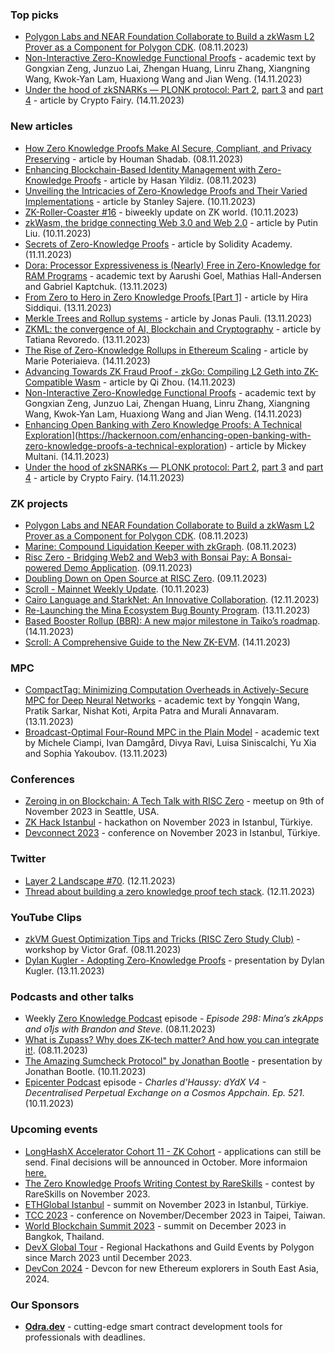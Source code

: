 ### Top picks
* [Polygon Labs and NEAR Foundation Collaborate to Build a zkWasm L2 Prover as a Component for Polygon CDK](https://polygon.technology/blog/polygon-labs-and-near-foundation-collaborate-to-build-a-zkwasm-prover-as-a-component-for-polygon-cdk). (08.11.2023)
* [Non-Interactive Zero-Knowledge Functional Proofs](https://eprint.iacr.org/2023/1759.pdf) - academic text by Gongxian Zeng, Junzuo Lai, Zhengan Huang, Linru Zhang, Xiangning Wang, Kwok-Yan Lam, Huaxiong Wang and Jian Weng. (14.11.2023)
* [Under the hood of zkSNARKs — PLONK protocol: Part 2](https://medium.com/@cryptofairy/under-the-hood-of-zksnarks-plonk-protocol-part-2-ee00d6accb4d), [part 3](https://medium.com/@cryptofairy/under-the-hood-of-zksnarks-plonk-protocol-part3-821855e49ce6) and [part 4](https://medium.com/@cryptofairy/under-the-hood-of-zksnarks-plonk-protocol-part4-5e74bddebedb) - article by Crypto Fairy. (14.11.2023)

### New articles 
* [How Zero Knowledge Proofs Make AI Secure, Compliant, and Privacy Preserving](https://blog.icme.io/secure-and-compliant-ai-the-role-of-zero-knowledge-proofs/) - article by Houman Shadab. (08.11.2023)
* [Enhancing Blockchain-Based Identity Management with Zero-Knowledge Proofs](https://hackernoon.com/enhancing-blockchain-based-identity-management-with-zero-knowledge-proofs) - article by Hasan Yildiz. (08.11.2023)
* [Unveiling the Intricacies of Zero-Knowledge Proofs and Their Varied Implementations](https://hackernoon.com/unveiling-the-intricacies-of-zero-knowledge-proofs-and-their-varied-implementations) - article by Stanley Sajere. (10.11.2023)
* [ZK-Roller-Coaster #16](https://taiko.mirror.xyz/O0vgGjQpg3oLYNXTFty1NxBVpQfITcX818vBEP6Bn60) - biweekly update on ZK world. (10.11.2023)
* [zkWasm, the bridge connecting Web 3.0 and Web 2.0](https://medium.com/@bngjly/zkwasm-the-bridge-connecting-web-3-0-and-web-2-0-5f41f2f6eb19) - article by Putin Liu. (10.11.2023)
* [Secrets of Zero-Knowledge Proofs](https://faun.pub/secrets-of-zero-knowledge-proofs-aadb0ec7c6db) - article by Solidity Academy. (11.11.2023)
* [Dora: Processor Expressiveness is (Nearly) Free in Zero-Knowledge for RAM Programs](https://eprint.iacr.org/2023/1749.pdf) - academic text by Aarushi Goel, Mathias Hall-Andersen and Gabriel Kaptchuk. (13.11.2023)
* [From Zero to Hero in Zero Knowledge Proofs [Part 1]](https://medium.com/@hira.siddiqui/from-zero-to-hero-in-zero-knowledge-proofs-part-1-bacc3f256980) - article by Hira Siddiqui. (13.11.2023)
* [Merkle Trees and Rollup systems](https://medium.com/@jonas_casper/merkle-trees-and-rollup-systems-933bcf13a6ea) - article by Jonas Pauli. (13.11.2023)
* [ZKML: the convergence of AI, Blockchain and Cryptography](https://medium.com/@tatianarevoredo/zkml-the-convergence-of-ai-blockchain-and-cryptography-213a4775adb0) - article by Tatiana Revoredo. (13.11.2023)
* [The Rise of Zero-Knowledge Rollups in Ethereum Scaling](https://hackernoon.com/the-rise-of-zero-knowledge-rollups-in-ethereum-scaling) - article by Marie Poteriaieva. (14.11.2023)
* [Advancing Towards ZK Fraud Proof - zkGo: Compiling L2 Geth into ZK-Compatible Wasm](https://perfect-amphibian-929.notion.site/Advancing-Towards-ZK-Fraud-Proof-zkGo-Compiling-L2-Geth-into-ZK-Compatible-Wasm-315a878af5754c549e5003568e1ee124) - article by Qi Zhou. (14.11.2023)
* [Non-Interactive Zero-Knowledge Functional Proofs](https://eprint.iacr.org/2023/1759.pdf) - academic text by Gongxian Zeng, Junzuo Lai, Zhengan Huang, Linru Zhang, Xiangning Wang, Kwok-Yan Lam, Huaxiong Wang and Jian Weng. (14.11.2023)
* [Enhancing Open Banking with Zero Knowledge Proofs: A Technical Exploration]([)](https://hackernoon.com/enhancing-open-banking-with-zero-knowledge-proofs-a-technical-exploration) - article by Mickey Multani. (14.11.2023)
* [Under the hood of zkSNARKs — PLONK protocol: Part 2](https://medium.com/@cryptofairy/under-the-hood-of-zksnarks-plonk-protocol-part-2-ee00d6accb4d), [part 3](https://medium.com/@cryptofairy/under-the-hood-of-zksnarks-plonk-protocol-part3-821855e49ce6) and [part 4](https://medium.com/@cryptofairy/under-the-hood-of-zksnarks-plonk-protocol-part4-5e74bddebedb) - article by Crypto Fairy. (14.11.2023)

### ZK projects
* [Polygon Labs and NEAR Foundation Collaborate to Build a zkWasm L2 Prover as a Component for Polygon CDK](https://polygon.technology/blog/polygon-labs-and-near-foundation-collaborate-to-build-a-zkwasm-prover-as-a-component-for-polygon-cdk). (08.11.2023)
* [Marine: Compound Liquidation Keeper with zkGraph](https://mirror.xyz/hyperoracleblog.eth/iXLTbbggNTtLWqPB695IvJQo2DtgooEbvYVVuFVY6y8). (08.11.2023)
* [Risc Zero - Bridging Web2 and Web3 with Bonsai Pay: A Bonsai-powered Demo Application](https://www.risczero.com/news/bonsai-pay). (09.11.2023)
* [Doubling Down on Open Source at RISC Zero](https://www.risczero.com/news/open-source). (09.11.2023)
* [Scroll - Mainnet Weekly Update](https://twitter.com/Scroll_ZKP/status/1723104010595692545). (10.11.2023)
* [Cairo Language and StarkNet: An Innovative Collaboration](https://medium.com/@vendetta01/cairo-language-and-starknet-an-innovative-collaboration-e35ccfac04df). (12.11.2023)
* [Re-Launching the Mina Ecosystem Bug Bounty Program](https://minaprotocol.com/blog/re-launching-the-mina-ecosystem-bug-bounty-program). (13.11.2023)
* [Based Booster Rollup (BBR): A new major milestone in Taiko’s roadmap](https://taiko.mirror.xyz/anPjF35Mrc_xzYgOTbUmfjr_MlhE3L8ZBZIxqmz9GZ8). (14.11.2023)
* [Scroll: A Comprehensive Guide to the New ZK-EVM](https://medium.com/@pascalabams1/scroll-a-comprehensive-guide-to-the-new-zk-evm-34ba744cad1f). (14.11.2023)

### MPC
* [CompactTag: Minimizing Computation Overheads in Actively-Secure MPC for Deep Neural Networks](https://eprint.iacr.org/2023/1729.pdf) - academic text by Yongqin Wang, Pratik Sarkar, Nishat Koti, Arpita Patra and Murali Annavaram. (13.11.2023)
* [Broadcast-Optimal Four-Round MPC in the Plain Model](https://eprint.iacr.org/2023/1739.pdf) - academic text by Michele Ciampi, Ivan Damgård, Divya Ravi, Luisa Siniscalchi, Yu Xia and Sophia Yakoubov. (13.11.2023)

### Conferences
* [Zeroing in on Blockchain: A Tech Talk with RISC Zero](https://lu.ma/r0kh0pgp) - meetup on 9th of November 2023 in Seattle, USA. 
* [ZK Hack Istanbul](https://www.zkistanbul.com/) - hackathon on November 2023 in Istanbul, Türkiye.
* [Devconnect 2023](https://devconnect.org/) - conference on November 2023 in Istanbul, Türkiye.

### Twitter
* [Layer 2 Landscape #70](https://twitter.com/bitsplaining/status/1723779376494395587). (12.11.2023)
* [Thread about building a zero knowledge proof tech stack](https://twitter.com/HoumanShadab/status/1723740091149938735). (12.11.2023)

### YouTube Clips
* [zkVM Guest Optimization Tips and Tricks (RISC Zero Study Club)](https://www.youtube.com/watch?v=MckieUBpakw) - workshop by Victor Graf. (08.11.2023)
* [Dylan Kugler - Adopting Zero-Knowledge Proofs](https://www.youtube.com/watch?v=kpkNeTXJmhc) - presentation by Dylan Kugler. (13.11.2023)

### Podcasts and other talks
* Weekly [Zero Knowledge Podcast](https://zeroknowledge.fm/298-2/) episode - *Episode 298: Mina’s zkApps and o1js with Brandon and Steve*. (08.11.2023) 
* [What is Zupass? Why does ZK-tech matter? And how you can integrate it!](https://twitter.com/EFDevconnect/status/1722152791139914127). (08.11.2023)
* [The Amazing Sumcheck Protocol" by Jonathan Bootle](https://www.youtube.com/watch?v=TmSOC8FN2GE) - presentation by Jonathan Bootle. (10.11.2023)
* [Epicenter Podcast](https://www.youtube.com/watch?v=AMoYDktz510) episode - *Charles d'Haussy: dYdX V4 - Decentralised Perpetual Exchange on a Cosmos Appchain. Ep. 521*. (10.11.2023)

### Upcoming events
* [LongHashX Accelerator Cohort 11 - ZK Cohort](https://longhashventures.typeform.com/ZKCohort?typeform-source=t.co) - applications can still be send. Final decisions will be announced in October. More informaion [here.](https://www.longhash.vc/accelerator/zk-accelerator/)
* [The Zero Knowledge Proofs Writing Contest by RareSkills](https://hackernoon.com/the-zero-knowledge-proofs-writing-contest-by-rareskills) - contest by RareSkills on November 2023.
* [ETHGlobal Istanbul](https://ethglobal.com/events/istanbul) - summit on November 2023 in Istanbul, Türkiye.
* [TCC 2023](https://tcc.iacr.org/2023/) - conference on November/December 2023 in Taipei, Taiwan.
* [World Blockchain Summit 2023](https://www.worldblockchainsummit.com/events/bkk-dec-23) - summit on December 2023 in Bangkok, Thailand.
* [DevX Global Tour](https://polygon.technology/blog/polygon-labs-announces-devx-global-tour) - Regional Hackathons and Guild Events by Polygon since March 2023 until December 2023.
* [DevCon 2024](https://devcon.org/) - Devcon for new Ethereum explorers in South East Asia, 2024.

### Our Sponsors
* **[Odra.dev](https://odra.dev)** - cutting-edge smart contract development tools for professionals with deadlines.
